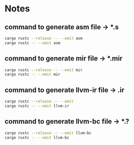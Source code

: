 # Notes

## command to generate asm file -> *.s

```bash
cargo rustc --release -- --emit asm
cargo rustc -- --emit asm
```

## command to generate mir file -> *.mir

```bash
cargo rustc --release -- --emit mir
cargo rustc -- --emit mir
```

## command to generate llvm-ir file -> .ir

```bash
cargo rustc --release -- --emit 
cargo rustc -- --emit llvm-ir
```

## command to generate llvm-bc file -> *.?

```bash
cargo rustc --release -- --emit llvm-bc
cargo rustc -- --emit llvm-bc
```

